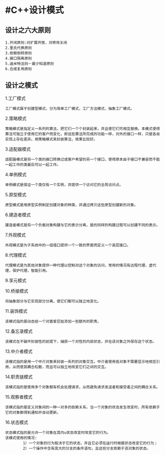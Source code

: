 
#C++设计模式
============

## 设计之六大原则
	1.开闭原则:对扩展开放，对修改关闭
	2.里氏代换原则
	3.依赖倒转原则
	4.接口隔离原则
	5.迪米特法则－最少知道原则
	6.合成复用原则

## 设计之模式
 
1.工厂模式

	工厂模式属于创建型模式，分为简单工厂模式，工厂方法模式，抽象工厂模式。

2.策略模式

 	策略模式是指定义一系列的算法，把它们一个个封装起来，并且使它们可相互替换。本模式使得算法可独立于使用它的客户而变化，即这些算法所完成的功能一样，对外的接口一样，只是各自实现上存在差异。用策略模式来封装算法，效果比较好。

3.适配器模式

	适配器模式是将一个类的接口转换过成客户希望的另一个接口，使得原本由于接口不兼容而不能一起工作的类最后可以一起工作。

4.单例模式
	
	单例模式是保证一个类仅有一个实例，并提供一个访问它的全局访问点。

5.原型模式
	
	原型模式是用原型实例制定创建对象的种类，并通过拷贝这些原型创建新的对象。

6.建造者模式

	建造者模式是将一个负载对象构建与它的表示分离，是的同样的构建过程可以创建不同的表示。

7.外观模式

	外观模式是为子系统中的一组借口提供一个一致的界面而定义一个高层接口。

8.代理模式

	代理模式是为其他对象提供一种代理以控制对这个对象的访问，常用的情况有远程代理，虚代理，保护代理，智能引用。

9.享元模式
		
10.桥接模式
	
	将抽象部分与它实现部分分离，使它们都可以独立地变化。

11.装饰模式

	该模式指的是动态给一个对喜爱尼姑添加一些额外的职责。

12.备忘录模式

	该模式在不破坏封装性的前提下，捕获一个对性的内部状态，并在该对象之外保存这个状态。

13.中介者模式
	
	该模式指的是用一个中介对象来封装一系列的对象交互。中介者使用各对象不需要显示地相互引用，从而使其耦合松散，而且可以独立地改变它们之间的交互。

14.职责链模式
	
	该模式指的是使用多个对象都有机会处理请求，从而避免请求发送者和接受者之间的耦合关系。

15.观察者模式
	
	该模式指的是定义对象间的一种一对多的依赖关系，当一个对象的状态发生改变时，所有依赖于它的对象都得到通知并自动更新。

16.状态模式
    
    状态模式指的是允许一个对象在其内u状态改变时改变它的行为。
	该模式使用的情况:
			1）一个对象的行为取决于它的状态，并且它必须在运行时根据状态改变它的行为；
			2）一个操作中含有庞大的分支的条件语句，且这些分支依赖于该对象的状态。


